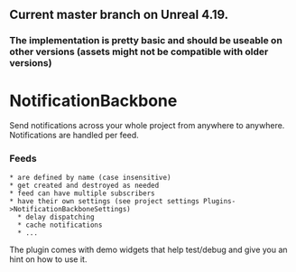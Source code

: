 ## Current master branch on Unreal 4.19.
### The implementation is pretty basic and should be useable on other versions (assets might not be compatible with older versions)

# NotificationBackbone
  Send notifications across your whole project from anywhere to anywhere.
  Notifications are handled per feed.
  
  ### Feeds 
  
    * are defined by name (case insensitive)
    * get created and destroyed as needed
    * feed can have multiple subscribers
    * have their own settings (see project settings Plugins->NotificationBackboneSettings)
      * delay dispatching
      * cache notifications
      * ...
 
  The plugin comes with demo widgets that help test/debug and give you an hint on how to use it.
